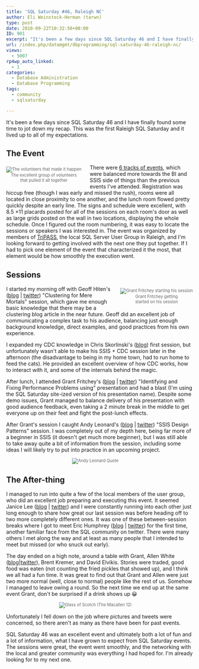 ```yaml
---
title: 'SQL Saturday #46, Raleigh NC'
author: Eli Weinstock-Herman (tarwn)
type: post
date: 2010-09-22T10:32:50+00:00
ID: 901
excerpt: "It's been a few days since SQL Saturday 46 and I have finally found some time to jot down my recap. This was the first Raleigh SQL Saturday and it lived up to all of my expectations."
url: /index.php/datamgmt/dbprogramming/sql-saturday-46-raleigh-nc/
views:
  - 5007
rp4wp_auto_linked:
  - 1
categories:
  - Database Administration
  - Database Programming
tags:
  - community
  - sqlsaturday

---
```

It's been a few days since SQL Saturday 46 and I have finally found some time to jot down my recap. This was the first Raleigh SQL Saturday and it lived up to all of my expectations.

## The Event

<div style="float: left; margin: .5em 2em .5em 0px; color: #666666; font-size: 80%; text-align: center;">
  <img src="http://www.tiernok.com/LTDBlog/sqlsat46_2010/volunteers.png" alt="The volunteers that made it happen" /><br /> The excellent group of volunteers <br />that pulled it all together
</div>

There were [6 tracks of events][1], which were balanced more towards the BI and SSIS side of things than the previous events I've attended. Registration was hiccup free (though I was early and missed the rush), rooms were all located in close proximity to one another, and the lunch room flowed pretty quickly despite an early line. The signs and schedule were excellent, with 8.5 ×11 placards posted for all of the sessions on each room's door as well as large grids posted on the wall in two locations, displaying the whole schedule. Once I figured out the room numbering, it was easy to locate the sessions or speakers I was interested in. The event was organized by members of [TriPASS][2], the local SQL Server User Group in Raleigh, and I'm looking forward to getting involved with the next one they put together. If I had to pick one element of the event that characterized it the most, that element would be how smoothly the execution went.

## Sessions

<div style="float: right; margin: .5em 0 .5em 2em; color: #666666; font-size: 80%; text-align: center;">
  <img src="http://www.tiernok.com/LTDBlog/sqlsat46_2010/grant.png" alt="Grant Fritchey starting his session" /><br /> Grant Fritchey getting <br /> started on his session
</div>

I started my morning off with Geoff Hiten's ([blog][3] | [twitter][4]) "Clustering for Mere Mortals" session, which gave me enough basic knowledge that there may be a clustering blog article in the near future. Geoff did an excellent job of communicating a complex task to his audience, balancing just enough background knowledge, direct examples, and good practices from his own experience.

I expanded my CDC knowledge in Chris Skorlinski's ([blog][5]) first session, but unfortunately wasn't able to make his SSIS + CDC session later in the afternoon (the disadvantage to being in my home town, had to run home to feed the cats). He provided an excellent overview of how CDC works, how to interact with it, and some of the internals behind the magic.

After lunch, I attended Grant Fritchey's ([blog][6] | [twitter][7]) "Identifying and Fixing Performance Problems using" presentation and had a blast (I'm using the SQL Saturday site-ized version of his presentation name). Despite some demo issues, Grant managed to balance delivery of his presentation with good audience feedback, even taking a 2 minute break in the middle to get everyone up on their feet and fight the post-lunch effects. 

After Grant's session I caught Andy Leonard's ([blog][8] | [twitter][9]) "SSIS Design Patterns" session. I was completely out of my depth here, being far more of a beginner in SSIS (it doesn't get much more beginner), but I was still able to take away quite a bit of information from the session, including some ideas I will likely try to put into practice in an upcoming project.

<div style="margin: .5em 2em .5em 0px; color: #666666; font-size: 80%; text-align: center;">
  <img src="http://www.tiernok.com/LTDBlog/sqlsat46_2010/andyquote.png" alt="Andy Leonard Quote" />
</div>

## The After-thing

I managed to run into quite a few of the local members of the user group, who did an excellent job preparing and executing this event. It seemed Janice Lee ([blog][10] | [twitter][11]) and I were constantly running into each other just long enough to share how great our last session was before heading off to two more completely different ones. It was one of these between-session breaks where I got to meet Eric Humphrey ([blog][12] | [twitter][13]) for the first time, another familiar face from the SQL community on twitter. There were many others I met along the way and at least as many people that I intended to meet but missed (or who snuck out early). 

The day ended on a high note, around a table with Grant, Allen White ([blog][14]|[twitter][15]), Brent Kremer, and David Elvikis. Stories were traded, good food was eaten (not counting the fried pickles that showed up), and I think we all had a fun time. It was great to find out that Grant and Allen were just two more normal (well, close to normal) people like the rest of us. Somehow I managed to leave owing a round. So the next time we end up at the same event Grant, don't be surprised if a drink shows up 😀

<div style="margin: .5em 2em .5em 0px; color: #666666; font-size: 80%; text-align: center;">
  <img src="http://www.tiernok.com/LTDBlog/sqlsat46_2010/scotch.png" alt="Glass of Scotch (The Macallen 12)" />
</div>

Unfortunately I fell down on the job where pictures and tweets were concerned, so there aren't as many as there have been for past events. 

SQL Saturday 46 was an excellent event and ultimately both a lot of fun and a lot of information, what I have grown to expect from SQL Saturday events. The sessions were great, the event went smoothly, and the networking with the local and greater community was everything I had hoped for. I'm already looking for to my next one.

 [1]: http://www.sqlsaturday.com/46/schedule.aspx "Check out the full schedule"
 [2]: http://tripass.org "Visit the TriPASS site"
 [3]: http://weblogs.sqlteam.com/geoffh/default.aspx "Geoff Hiten's blog"
 [4]: http://twitter.com/sqlcraftsman "SQLCraftsman on Twitter"
 [5]: http://blogs.msdn.com/b/repltalk/ "Visit Chris's blog"
 [6]: http://scarydba.wordpress.com/ "Visit Grant's blog"
 [7]: http://twitter.com/GFritchey "GFritchey on Twitter"
 [8]: http://sqlblog.com/blogs/andy_leonard/ "Visit Andy's blog"
 [9]: http://twitter.com/AndyLeonard "AndyLeonard on Twitter"
 [10]: http://janiceclee.com/ "Visit Janice's blog"
 [11]: http://twitter.com/JaniceLee "JaniceLee on Twitter"
 [12]: http://lotsahelp.blogspot.com/ "Visit Eric's blog"
 [13]: http://twitter.com/lotsahelp "Lotsahelp on Twitter"
 [14]: http://sqlblog.com/blogs/allen_white/default.aspx "Check out Allen's blog"
 [15]: http://twitter.com/sqlrunr "SQLRunr on Twitter"